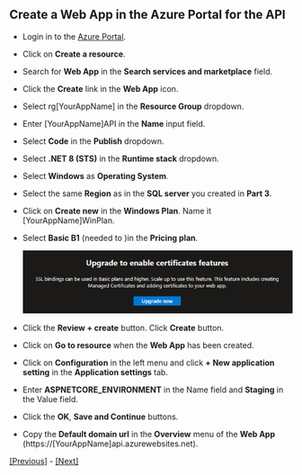 ## Create a Web App in the Azure Portal for the API

* Login in to the [Azure Portal](https://portal.azure.com/).
* Click on **Create a resource**.
* Search for **Web App** in the **Search services and marketplace** field.
* Click the **Create** link in the **Web App** icon.
* Select rg[YourAppName] in the **Resource Group** dropdown.
* Enter [YourAppName]API in the **Name** input field.
* Select **Code** in the **Publish** dropdown.
* Select **.NET 8 (STS)** in the **Runtime stack** dropdown.
* Select **Windows** as **Operating System**.
* Select the same **Region** as in the **SQL server** you created in **Part 3**.
* Click on **Create new** in the **Windows Plan**. Name it [YourAppName]WinPlan.
* Select **Basic B1** (needed to )in the **Pricing plan**.
  
  ![Upgrade to enable certificate features](/images/upgrade_to_enable_certificates_features.png)

* Click the **Review + create** button. Click **Create** button.
* Click on **Go to resource** when the **Web App** has been created.
* Click on **Configuration** in the left menu and click **+ New application setting** in the **Application settings** tab.
* Enter **ASPNETCORE_ENVIRONMENT** in the Name field and **Staging** in the Value field.
* Click the **OK**, **Save and Continue** buttons.
* Copy the **Default domain url**  in the **Overview** menu of the **Web App** (https://[YourAppName]api.azurewebsites.net).

[[Previous]](tutorial/../4.set-up-a-build-pipeline-in-azuredevops.md) - [[Next]](tutorial/../6.create-a-release-pipeline-and-deploy-httpapi-host-project.md)
